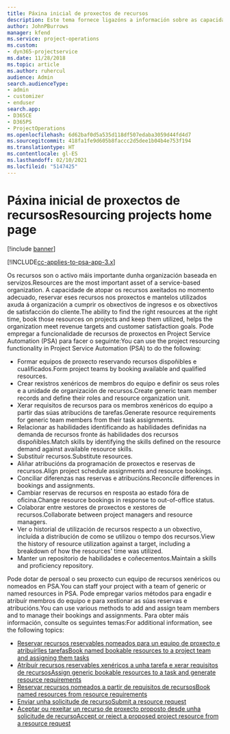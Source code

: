 ```yaml
---
title: Páxina inicial de proxectos de recursos
description: Este tema fornece ligazóns a información sobre as capacidades de xestión de recursos en Project Service Automation (PSA) para Dynamics 365.
author: JohnPBurrows
manager: kfend
ms.service: project-operations
ms.custom:
- dyn365-projectservice
ms.date: 11/28/2018
ms.topic: article
ms.author: ruhercul
audience: Admin
search.audienceType:
- admin
- customizer
- enduser
search.app:
- D365CE
- D365PS
- ProjectOperations
ms.openlocfilehash: 6d62baf0d5a535d118df507edaba3059d44fd4d7
ms.sourcegitcommit: 418fa1fe9d605b8faccc2d5dee1b04b4e753f194
ms.translationtype: HT
ms.contentlocale: gl-ES
ms.lasthandoff: 02/10/2021
ms.locfileid: "5147425"
---
```

# <a name="resourcing-projects-home-page"></a><span data-ttu-id="68969-103">Páxina inicial de proxectos de recursos</span><span class="sxs-lookup"><span data-stu-id="68969-103">Resourcing projects home page</span></span>

[!include [banner](../includes/psa-now-project-operations.md)]

[!INCLUDE[cc-applies-to-psa-app-3.x](../includes/cc-applies-to-psa-app-3x.md)]

<span data-ttu-id="68969-104">Os recursos son o activo máis importante dunha organización baseada en servizos.</span><span class="sxs-lookup"><span data-stu-id="68969-104">Resources are the most important asset of a service-based organization.</span></span> <span data-ttu-id="68969-105">A capacidade de atopar os recursos axeitados no momento adecuado, reservar eses recursos nos proxectos e mantelos utilizados axuda á organización a cumprir os obxectivos de ingresos e os obxectivos de satisfacción do cliente.</span><span class="sxs-lookup"><span data-stu-id="68969-105">The ability to find the right resources at the right time, book those resources on projects and keep them utilized, helps the organization meet revenue targets and customer satisfaction goals.</span></span> <span data-ttu-id="68969-106">Pode empregar a funcionalidade de recursos de proxectos en Project Service Automation (PSA) para facer o seguinte:</span><span class="sxs-lookup"><span data-stu-id="68969-106">You can use the project resourcing functionality in Project Service Automation (PSA) to do the following:</span></span>

- <span data-ttu-id="68969-107">Formar equipos de proxecto reservando recursos dispoñibles e cualificados.</span><span class="sxs-lookup"><span data-stu-id="68969-107">Form project teams by booking available and qualified resources.</span></span>
- <span data-ttu-id="68969-108">Crear rexistros xenéricos de membros do equipo e definir os seus roles e a unidade de organización de recursos.</span><span class="sxs-lookup"><span data-stu-id="68969-108">Create generic team member records and define their roles and resource organization unit.</span></span>
- <span data-ttu-id="68969-109">Xerar requisitos de recursos para os membros xenéricos do equipo a partir das súas atribucións de tarefas.</span><span class="sxs-lookup"><span data-stu-id="68969-109">Generate resource requirements for generic team members from their task assignments.</span></span>
- <span data-ttu-id="68969-110">Relacionar as habilidades identificando as habilidades definidas na demanda de recursos fronte ás habilidades dos recursos dispoñibles.</span><span class="sxs-lookup"><span data-stu-id="68969-110">Match skills by identifying the skills defined on the resource demand against available resource skills.</span></span>
- <span data-ttu-id="68969-111">Substituír recursos.</span><span class="sxs-lookup"><span data-stu-id="68969-111">Substitute resources.</span></span>
- <span data-ttu-id="68969-112">Aliñar atribucións da programación de proxectos e reservas de recursos.</span><span class="sxs-lookup"><span data-stu-id="68969-112">Align project schedule assignments and resource bookings.</span></span>
- <span data-ttu-id="68969-113">Conciliar diferenzas nas reservas e atribucións.</span><span class="sxs-lookup"><span data-stu-id="68969-113">Reconcile differences in bookings and assignments.</span></span>
- <span data-ttu-id="68969-114">Cambiar reservas de recursos en resposta ao estado fóra de oficina.</span><span class="sxs-lookup"><span data-stu-id="68969-114">Change resource bookings in response to out-of-office status.</span></span>
- <span data-ttu-id="68969-115">Colaborar entre xestores de proxectos e xestores de recursos.</span><span class="sxs-lookup"><span data-stu-id="68969-115">Collaborate between project managers and resource managers.</span></span>
- <span data-ttu-id="68969-116">Ver o historial de utilización de recursos respecto a un obxectivo, incluída a distribución de como se utilizou o tempo dos recursos.</span><span class="sxs-lookup"><span data-stu-id="68969-116">View the history of resource utilization against a target, including a breakdown of how the resources' time was utilized.</span></span>
- <span data-ttu-id="68969-117">Manter un repositorio de habilidades e coñecementos.</span><span class="sxs-lookup"><span data-stu-id="68969-117">Maintain a skills and proficiency repository.</span></span>


<span data-ttu-id="68969-118">Pode dotar de persoal o seu proxecto cun equipo de recursos xenéricos ou nomeados en PSA.</span><span class="sxs-lookup"><span data-stu-id="68969-118">You can staff your project with a team of generic or named resources in PSA.</span></span> <span data-ttu-id="68969-119">Pode empregar varios métodos para engadir e atribuír membros do equipo e para xestionar as súas reservas e atribucións.</span><span class="sxs-lookup"><span data-stu-id="68969-119">You can use various methods to add and assign team members and to manage their bookings and assignments.</span></span> <span data-ttu-id="68969-120">Para obter máis información, consulte os seguintes temas:</span><span class="sxs-lookup"><span data-stu-id="68969-120">For additional information, see the following topics:</span></span>

- [<span data-ttu-id="68969-121">Reservar recursos reservables nomeados para un equipo de proxecto e atribuírlles tarefas</span><span class="sxs-lookup"><span data-stu-id="68969-121">Book named bookable resources to a project team and assigning them tasks</span></span>](assign-named-bookable-resource.md)
- [<span data-ttu-id="68969-122">Atribuír recursos reservables xenéricos a unha tarefa e xerar requisitos de recursos</span><span class="sxs-lookup"><span data-stu-id="68969-122">Assign generic bookable resources to a task and generate resource requirements</span></span>](assign-generic-bookable-resource.md)
- [<span data-ttu-id="68969-123">Reservar recursos nomeados a partir de requisitos de recursos</span><span class="sxs-lookup"><span data-stu-id="68969-123">Book named resources from resource requirements</span></span>](book-named-resource.md)
- [<span data-ttu-id="68969-124">Enviar unha solicitude de recurso</span><span class="sxs-lookup"><span data-stu-id="68969-124">Submit a resource request</span></span>](submit-resource-request.md)
- [<span data-ttu-id="68969-125">Aceptar ou rexeitar un recurso de proxecto proposto desde unha solicitude de recurso</span><span class="sxs-lookup"><span data-stu-id="68969-125">Accept or reject a proposed project resource from a resource request</span></span>](accept-reject-proposed-resource.md)
